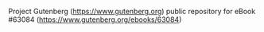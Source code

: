 Project Gutenberg (https://www.gutenberg.org) public repository for eBook #63084 (https://www.gutenberg.org/ebooks/63084)
